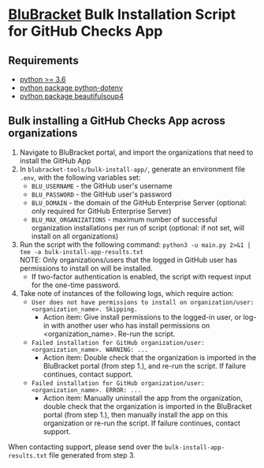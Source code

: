 # [BluBracket](https://blubracket.com/) Bulk Installation Script for GitHub Checks App

## Requirements
- [python >= 3.6](https://www.python.org/downloads/)
- [python package python-dotenv](https://pypi.org/project/python-dotenv/)
- [python package beautifulsoup4](https://pypi.org/project/beautifulsoup4/)
## Bulk installing a GitHub Checks App across organizations
1. Navigate to BluBracket portal, and import the organizations that need to install the GitHub App 
2. In `blubracket-tools/bulk-install-app/`, generate an environment file `.env`, with the following variables set:
   - `BLU_USERNAME` - the GitHub user's username
   - `BLU_PASSWORD` - the GitHub user's password
   - `BLU_DOMAIN` - the domain of the GitHub Enterprise Server (optional: only required for GitHub Enterprise Server)
   - `BLU_MAX_ORGANIZATIONS` - maximum number of successful organization installations per run of script 
     (optional: if not set, will install on all organizations)
3. Run the script with the following command: `python3 -u main.py 2>&1 | tee -a bulk-install-app-results.txt`  
   NOTE: Only organizations/users that the logged in GitHub user has permissions to install on will be installed.
   - If two-factor authentication is enabled, the script with request input for the one-time password.
4. Take note of instances of the following logs, which require action:
   - ```User does not have permissions to install on organization/user: <organization_name>. Skipping. ```
      - Action item: Give install permissions to the logged-in user, or log-in with another user who has install permissions on <organization_name>. Re-run the script. 
   - ```Failed installation for GitHub organization/user: <organization_name>. WARNING: ...```
      - Action item: Double check that the organization is imported in the BluBracket portal (from step 1.), and re-run the script. If failure continues, contact support.
   - ```Failed installation for GitHub organization/user: <organization_name>. ERROR: ...```
      - Action item: Manually uninstall the app from the organization, double check that the organization is imported in the BluBracket portal (from step 1.), then manually install the app on this organization or re-run the script. If failure continues, contact support.
        
When contacting support, please send over the `bulk-install-app-results.txt` file generated from step 3. 
